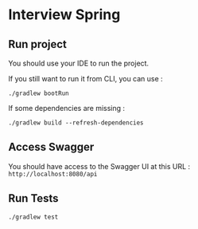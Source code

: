 # Interview Spring

## Run project

You should use your IDE to run the project.

If you still want to run it from CLI, you can use :

`./gradlew bootRun`

If some dependencies are missing :

`./gradlew build --refresh-dependencies`

## Access Swagger

You should have access to the Swagger UI at this URL :
`http://localhost:8080/api`

## Run Tests

`./gradlew test`
